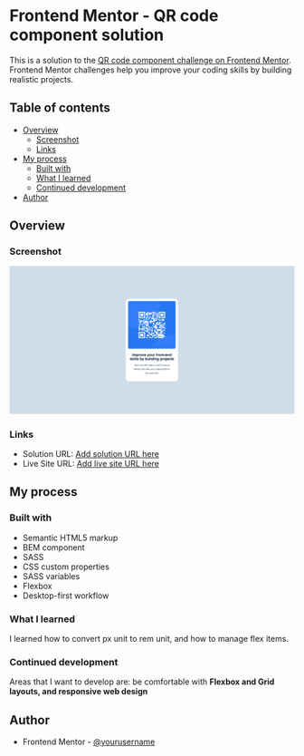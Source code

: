 # Frontend Mentor - QR code component solution

This is a solution to the [QR code component challenge on Frontend Mentor](https://www.frontendmentor.io/challenges/qr-code-component-iux_sIO_H). Frontend Mentor challenges help you improve your coding skills by building realistic projects.

## Table of contents

- [Overview](#overview)
  - [Screenshot](#screenshot)
  - [Links](#links)
- [My process](#my-process)
  - [Built with](#built-with)
  - [What I learned](#what-i-learned)
  - [Continued development](#continued-development)
- [Author](#author)

## Overview

### Screenshot

![](./screenshot-solution.png)

### Links

- Solution URL: [Add solution URL here](https://github.com/Adair-Costa/qr-code-challenge.git)
- Live Site URL: [Add live site URL here](https://qr-code-challenge-self.vercel.app/)

## My process

### Built with

- Semantic HTML5 markup
- BEM component
- SASS
- CSS custom properties
- SASS variables
- Flexbox
- Desktop-first workflow

### What I learned

I learned how to convert px unit to rem unit, and how to manage flex items.

### Continued development

Areas that I want to develop are: be comfortable with **Flexbox and Grid layouts, and responsive web design**

## Author

- Frontend Mentor - [@yourusername](https://www.frontendmentor.io/profile/Adair-Costa)
